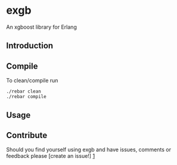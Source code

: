 # exgb

An xgboost library for Erlang

## Introduction

## Compile
To clean/compile run

    ./rebar clean
    ./rebar compile

## Usage

## Contribute
Should you find yourself using exgb and have issues, comments or feedback please [create an issue!] [1]

[1]: http://github.com/berset/exgb/issues "exgb issues"
